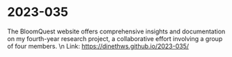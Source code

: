 # 2023-035
The BloomQuest website offers comprehensive insights and documentation on my fourth-year research project, a collaborative effort involving a group of four members. 
\n Link: https://dinethws.github.io/2023-035/

